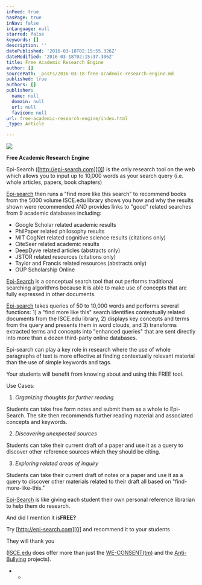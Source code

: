 ```yaml
---
inFeed: true
hasPage: true
inNav: false
inLanguage: null
starred: false
keywords: []
description: ''
datePublished: '2016-03-18T02:15:55.326Z'
dateModified: '2016-03-18T02:15:37.306Z'
title: Free Academic Research Engine
author: []
sourcePath: _posts/2016-03-18-free-academic-research-engine.md
published: true
authors: []
publisher:
  name: null
  domain: null
  url: null
  favicon: null
url: free-academic-research-engine/index.html
_type: Article

---
```

![](https://the-grid-user-content.s3-us-west-2.amazonaws.com/80681a8a-c047-4d95-a419-479a184e2e44.jpg)

**Free Academic Research Engine**

Epi-Search ([http://epi-search.com][0]) is the only research tool on the web which allows you to input up to 10,000 words as your search query (i.e. whole articles, papers, book chapters)

[Epi-search][0] then runs a "find more like this search" to recommend books from the 5000 volume ISCE.edu library shows you how and why the results shown were recommended AND provides links to "good" related searches from 9 academic databases including:

* Google Scholar related academic results
* PhilPaper related philosophy results
* MIT CogNet related cognitive science results (citations only)
* CiteSeer related academic results
* DeepDyve related articles (abstracts only)
* JSTOR related resources (citations only)
* Taylor and Francis related resources (abstracts only)
* OUP Scholarship Online

[Epi-Search][0] is a conceptual search tool that out performs traditional searching algorithms because it is able to make use of concepts that are fully expressed in other documents.

[Epi-search][0] takes queries of 50 to 10,000 words and performs several functions: 1) a "find more like this" search identifies contextually related documents from the ISCE.edu library, 2) displays key concepts and terms from the query and presents them in word clouds, and 3) transforms extracted terms and concepts into "enhanced queries" that are sent directly into more than a dozen third-party online databases.

Epi-search can play a key role in research where the use of whole paragraphs of text is more effective at finding contextually relevant material than the use of simple keywords and tags.

Your students will benefit from knowing about and using this FREE tool.

Use Cases:

1) _Organizing thoughts for further reading_

Students can take free form notes and submit them as a whole to Epi-Search. The site then recommends further reading material and associated concepts and keywords.

2) _Discovering unexpected sources_

Students can take their current draft of a paper and use it as a query to discover other reference sources which they should be citing.

3) _Exploring related areas of inquiry_

Students can take their current draft of notes or a paper and use it as a query to discover other materials related to their draft all based on "find-more-like-this."

[Epi-Search][0] is like giving each student their own personal reference librarian to help them do research.

And did I mention it is**FREE?**

Try [http://epi-search.com][0] and recommend it to your students

They will thank you

([ISCE.edu][1] does offer more than just the [WE-CONSENT(tm)][2] and the [Anti-Bullying][3] projects).

* * 

[0]: http://epi-search.com/
[1]: http://isce.edu/
[2]: http://we-consent.org/
[3]: http://thenoapp.org/